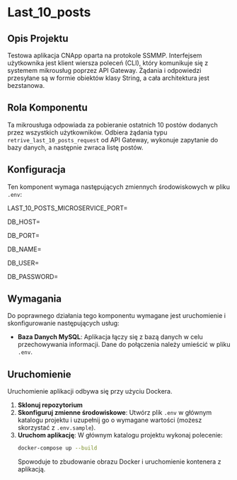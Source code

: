 # Last_10_posts

## Opis Projektu

Testowa aplikacja CNApp oparta na protokole SSMMP. Interfejsem użytkownika jest klient wiersza poleceń (CLI), który komunikuje się z systemem mikrousług poprzez API Gateway. Żądania i odpowiedzi przesyłane są w formie obiektów klasy String, a cała architektura jest bezstanowa.

## Rola Komponentu

Ta mikrousługa odpowiada za pobieranie ostatnich 10 postów dodanych przez wszystkich użytkowników. Odbiera żądania typu `retrive_last_10_posts_request` od API Gateway, wykonuje zapytanie do bazy danych, a następnie zwraca listę postów.

## Konfiguracja

Ten komponent wymaga następujących zmiennych środowiskowych w pliku `.env`:

LAST_10_POSTS_MICROSERVICE_PORT=

DB_HOST=

DB_PORT=

DB_NAME=

DB_USER=

DB_PASSWORD=

## Wymagania

Do poprawnego działania tego komponentu wymagane jest uruchomienie i skonfigurowanie następujących usług:

* **Baza Danych MySQL**: Aplikacja łączy się z bazą danych w celu przechowywania informacji. Dane do połączenia należy umieścić w pliku `.env`.

## Uruchomienie

Uruchomienie aplikacji odbywa się przy użyciu Dockera.

1.  **Sklonuj repozytorium**
2.  **Skonfiguruj zmienne środowiskowe**: Utwórz plik `.env` w głównym katalogu projektu i uzupełnij go o wymagane wartości (możesz skorzystać z `.env.sample`).
3.  **Uruchom aplikację**: W głównym katalogu projektu wykonaj polecenie:
    ```bash
    docker-compose up --build
    ```
    Spowoduje to zbudowanie obrazu Docker i uruchomienie kontenera z aplikacją.